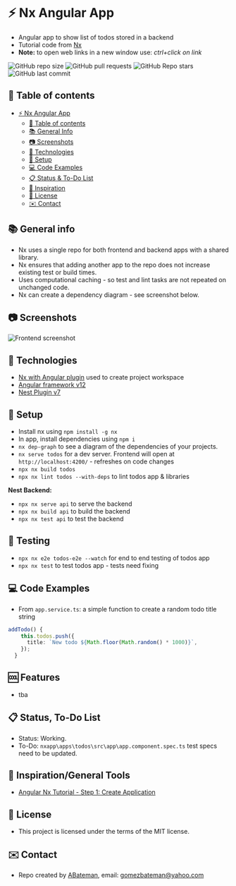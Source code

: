 # :zap: Nx Angular App

* Angular app to show list of todos stored in a backend
* Tutorial code from [Nx](https://nx.dev/latest/angular/tutorial/01-create-application)
* **Note:** to open web links in a new window use: _ctrl+click on link_

![GitHub repo size](https://img.shields.io/github/repo-size/AndrewJBateman/nx-angular-app?style=plastic)
![GitHub pull requests](https://img.shields.io/github/issues-pr/AndrewJBateman/nx-angular-app?style=plastic)
![GitHub Repo stars](https://img.shields.io/github/stars/AndrewJBateman/nx-angular-app?style=plastic)
![GitHub last commit](https://img.shields.io/github/last-commit/AndrewJBateman/nx-angular-app?style=plastic)

## :page_facing_up: Table of contents

* [:zap: Nx Angular App](#zap-nx-angular-app)
  * [:page_facing_up: Table of contents](#page_facing_up-table-of-contents)
  * [:books: General Info](#books-general-info)
  * [:camera: Screenshots](#camera-screenshots)
  * [:signal_strength: Technologies](#signal_strength-technologies)
  * [:floppy_disk: Setup](#floppy_disk-setup)
  * [:computer: Code Examples](#computer-code-examples)
  * [:clipboard: Status & To-Do List](#clipboard-status--to-do-list)
  * [:clap: Inspiration](#clap-inspiration)
  * [:file_folder: License](#file_folder-license)
  * [:envelope: Contact](#envelope-contact)

## :books: General info

* Nx uses a single repo for both frontend and backend apps with a shared library.
* Nx ensures that adding another app to the repo does not increase existing test or build times.
* Uses computational caching - so test and lint tasks are not repeated on unchanged code.
* Nx can create a dependency diagram - see screenshot below.

## :camera: Screenshots

![Frontend screenshot](./img/dep_graph.png)

## :signal_strength: Technologies

* [Nx with Angular plugin](https://nx.dev/angular) used to create project workspace
* [Angular framework v12](https://angular.io/)
* [Nest Plugin v7](https://nx.dev/latest/angular/nest/overview)

## :floppy_disk: Setup

* Install nx using `npm install -g nx`
* In app, install dependencies using `npm i`
* `nx dep-graph` to see a diagram of the dependencies of your projects.
* `nx serve todos` for a dev server. Frontend will open at `http://localhost:4200/` - refreshes on code changes
* `npx nx build todos`
* `npx nx lint todos --with-deps` to lint todos app & libraries

**Nest Backend:**

* `npx nx serve api` to serve the backend
* `npx nx build api` to build the backend
* `npx nx test api` to test the backend

## :wrench: Testing

* `npx nx e2e todos-e2e --watch` for end to end testing of todos app
* `npx nx test` to test todos app - tests need fixing

## :computer: Code Examples

* From `app.service.ts`: a simple function to create a random todo title string

```typescript
addTodo() {
    this.todos.push({
      title: `New todo ${Math.floor(Math.random() * 1000)}`,
    });
  }
```

## :cool: Features

* tba

## :clipboard: Status, To-Do List

* Status: Working.
* To-Do: `nxapp\apps\todos\src\app\app.component.spec.ts` test specs need to be updated.

## :clap: Inspiration/General Tools

* [Angular Nx Tutorial - Step 1: Create Application](https://nx.dev/latest/angular/tutorial/01-create-application)

## :file_folder: License

* This project is licensed under the terms of the MIT license.

## :envelope: Contact

* Repo created by [ABateman](https://github.com/AndrewJBateman), email: gomezbateman@yahoo.com
